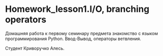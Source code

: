 # Homework_lesson1.I/O, branching operators

Домашняя работа к первому семинару предмета знакомство с языком программирования Python. Ввод-Вывод, операторы ветвления.

Студент Криворучко Алесь.